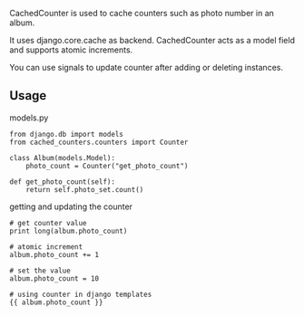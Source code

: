 CachedCounter is used to cache counters such as photo number in an album.

It uses django.core.cache as backend. CachedCounter acts as a model field and supports atomic increments.

You can use signals to update counter after adding or deleting instances.

Usage
--

models.py

    from django.db import models
    from cached_counters.counters import Counter

    class Album(models.Model):
        photo_count = Counter("get_photo_count")

    def get_photo_count(self):
        return self.photo_set.count()

getting and updating the counter

    # get counter value
    print long(album.photo_count)

    # atomic increment
    album.photo_count += 1

    # set the value
    album.photo_count = 10

    # using counter in django templates
    {{ album.photo_count }}
